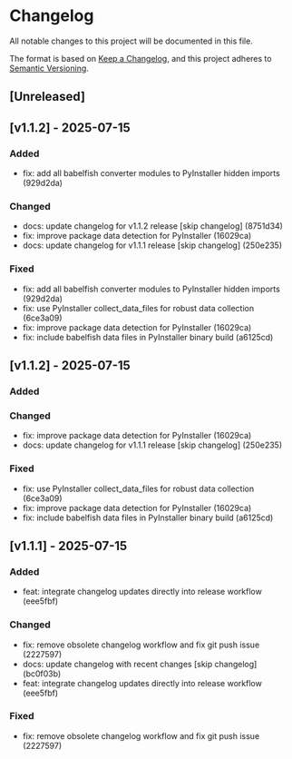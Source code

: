 # Changelog

All notable changes to this project will be documented in this file.

The format is based on [Keep a Changelog](https://keepachangelog.com/en/1.0.0/),
and this project adheres to [Semantic Versioning](https://semver.org/spec/v2.0.0.html).

## [Unreleased]

## [v1.1.2] - 2025-07-15

### Added
- fix: add all babelfish converter modules to PyInstaller hidden imports (929d2da)

### Changed
- docs: update changelog for v1.1.2 release [skip changelog] (8751d34)
- fix: improve package data detection for PyInstaller (16029ca)
- docs: update changelog for v1.1.1 release [skip changelog] (250e235)

### Fixed
- fix: add all babelfish converter modules to PyInstaller hidden imports (929d2da)
- fix: use PyInstaller collect_data_files for robust data collection (6ce3a09)
- fix: improve package data detection for PyInstaller (16029ca)
- fix: include babelfish data files in PyInstaller binary build (a6125cd)

## [v1.1.2] - 2025-07-15

### Added

### Changed
- fix: improve package data detection for PyInstaller (16029ca)
- docs: update changelog for v1.1.1 release [skip changelog] (250e235)

### Fixed
- fix: use PyInstaller collect_data_files for robust data collection (6ce3a09)
- fix: improve package data detection for PyInstaller (16029ca)
- fix: include babelfish data files in PyInstaller binary build (a6125cd)

## [v1.1.1] - 2025-07-15

### Added
- feat: integrate changelog updates directly into release workflow (eee5fbf)

### Changed
- fix: remove obsolete changelog workflow and fix git push issue (2227597)
- docs: update changelog with recent changes [skip changelog] (bc0f03b)
- feat: integrate changelog updates directly into release workflow (eee5fbf)

### Fixed
- fix: remove obsolete changelog workflow and fix git push issue (2227597)

